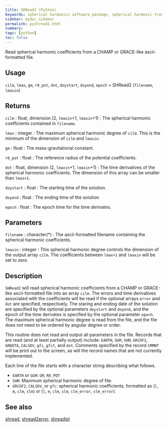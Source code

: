 ```yaml
---
title: SHRead2 (Python)
keywords: spherical harmonics software package, spherical harmonic transform, legendre functions, multitaper spectral analysis, fortran, Python, gravity, magnetic field
sidebar: mydoc_sidebar
permalink: pyshread2.html
summary:
tags: [python]
toc: false
---
```


Read spherical harmonic coefficients from a CHAMP or GRACE-like ascii-formatted file.

## Usage

`cilm`, `lmax`, `gm`, `r0_pot`, `dot`, `doystart`, `doyend`, `epoch` = SHRead2 (`filename`, `lmaxin`)

## Returns

`cilm` : float, dimension (2, `lmaxin`+1, `lmaxin`+1)
:   The spherical harmonic coefficients contained in `filename`.

`lmax` : integer
:   The maximum spherical harmonic degree of `cilm`. This is the minimum of the dimension of `cilm` and `lmaxin`.

`gm` : float
:   The mass-gravitational constant.

`r0_pot` : float
:   The reference radius of the potential coefficients.

`dot` : float, dimension (2, `lmaxin`+1, `lmaxin`+1)
:   The time derivatives of the spherical harmonic coefficients. The dimension of this array can be smaller than `lmax+1`.

`doystart` : float
:   The starting time of the solution.

`doyend` : float
:   The ending time of the solution

`epoch` : float
:   The epoch time for the time derivates.

## Parameters

`filename` : character(*)
:   The ascii-formatted filename containing the spherical harmonic coefficients.

`lmaxin` : integer
:   This spherical harmonic degree controls the dimension of the output array `cilm`. The coefficients between `lmax+1` and `lmaxin` will be set to zero.

## Description

`SHRead2` will read spherical harmonic coefficients from a CHAMP or GRACE-like ascii-formatted file into an array `cilm`. The errors and time derivatives associated with the coefficients will be read if the optional arrays `error` and `dot` are specified, respectively. The staring and ending date of the solution are specified by the optional parameters `doystart` and `doyend`, and the epoch of the time derivates is specified by the optional parameter `epoch`. The maximum spherical harmonic degree is read from the file, and the file does not need to be ordered by angular degree or order.

This routine does not read and output all parameters in the file. Records that are read (and at least partially output) include: `EARTH`, `GGM`, `SHM`, `GRCOF2`, `GRDOTA`, `CALSDV`, `gfc`, `gfct`, and `dot`. Comments specified by the record `CMMNT` will be print out to the screen, as will the record names that are not currently implemented.

Each line of the file starts with a character string describing what follows. 

- `EARTH` or `GGM`: `GM`, `R0_POT`
- `SHM`: Maximum spherical harmonic degree of file.
- `GRCOF2`, `CALSDV`, or `gfc`: spherical harmonic coefficients, formatted as (`l`, `m`, `clm`, `slm`) or (`l`, `m`, `clm`, `slm`, `clm_error`, `slm_error`).

## See also

[shread](pyshread.html), [shread2error](pyshread2error.html), [shreadjpl](pyshreadjpl.html)
